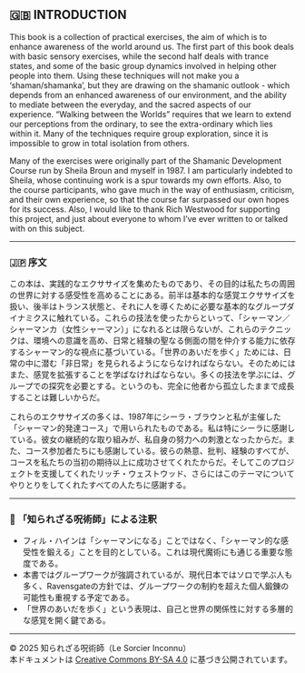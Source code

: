 ## 🇬🇧 INTRODUCTION

This book is a collection of practical exercises, the aim of which is to enhance awareness of the world around us. The first part of this book deals with basic sensory exercises, while the second half deals with trance states, and some of the basic group dynamics involved in helping other people into them. Using these techniques will not make you a ‘shaman/shamanka’, but they are drawing on the shamanic outlook - which depends from an enhanced awareness of our environment, and the ability to mediate between the everyday, and the sacred aspects of our experience. “Walking between the Worlds” requires that we learn to extend our perceptions from the ordinary, to see the extra-ordinary which lies within it. Many of the techniques require group exploration, since it is impossible to grow in total isolation from others.

Many of the exercises were originally part of the Shamanic Development Course run by Sheila Broun and myself in 1987. I am particularly indebted to Sheila, whose continuing work is a spur towards my own efforts. Also, to the course participants, who gave much in the way of enthusiasm, criticism, and their own experience, so that the course far surpassed our own hopes for its success. Also, I would like to thank Rich Westwood for supporting this project, and just about everyone to whom I’ve ever written to or talked with on this subject.

---

### 🇯🇵 序文

この本は、実践的なエクササイズを集めたものであり、その目的は私たちの周囲の世界に対する感受性を高めることにある。前半は基本的な感覚エクササイズを扱い、後半はトランス状態と、それに人を導くために必要な基本的なグループダイナミクスに触れている。これらの技法を使ったからといって、「シャーマン／シャーマンカ（女性シャーマン）」になれるとは限らないが、これらのテクニックは、環境への意識を高め、日常と経験の聖なる側面の間を仲介する能力に依存するシャーマン的な視点に基づいている。「世界のあいだを歩く」ためには、日常の中に潜む「非日常」を見られるようにならなければならない。そのためにはまた、感覚を拡張することを学ばなければならない。多くの技法を学ぶには、グループでの探究を必要とする。というのも、完全に他者から孤立したままで成長することは難しいからだ。

これらのエクササイズの多くは、1987年にシーラ・ブラウンと私が主催した「シャーマン的発達コース」で用いられたものである。私は特にシーラに感謝している。彼女の継続的な取り組みが、私自身の努力への刺激となったからだ。また、コース参加者たちにも感謝している。彼らの熱意、批判、経験のすべてが、コースを私たちの当初の期待以上に成功させてくれたからだ。そしてこのプロジェクトを支援してくれたリッチ・ウェストウッド、さらにはこのテーマについてやりとりをしてくれたすべての人たちに感謝する。

---

### 🐌 「知られざる呪術師」による注釈

- フィル・ハインは「シャーマンになる」ことではなく、「シャーマン的な感受性を鍛える」ことを目的としている。これは現代魔術にも通じる重要な態度である。
- 本書ではグループワークが強調されているが、現代日本ではソロで学ぶ人も多く、Ravensgateの方針では、グループワークの制約を超えた個人鍛錬の可能性も重視する予定である。
- 「世界のあいだを歩く」という表現は、自己と世界の関係性に対する多層的な感覚を開く鍵である。

---

© 2025 知られざる呪術師（Le Sorcier Inconnu）  
本ドキュメントは [Creative Commons BY-SA 4.0](https://creativecommons.org/licenses/by-sa/4.0/deed.ja) に基づき公開されています。

